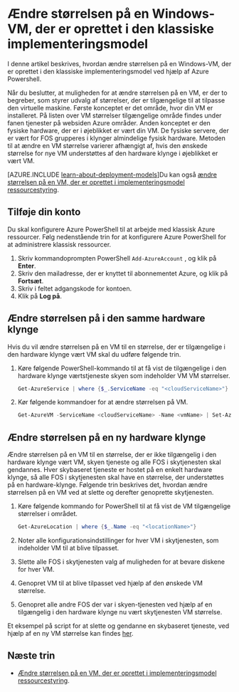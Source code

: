 <properties
    pageTitle="Ændre størrelsen på en klassisk Windows VM | Microsoft Azure"
    description="Ændre størrelsen på en Windows virtuel maskine, der er oprettet i klassisk implementeringsmodel ved hjælp af Azure Powershell."
    services="virtual-machines-windows"
    documentationCenter=""
    authors="Drewm3"
    manager="timlt"
    editor=""
    tags="azure-service-management"/>

<tags
    ms.service="virtual-machines-windows"
    ms.workload="na"
    ms.tgt_pltfrm="vm-windows"
    ms.devlang="na"
    ms.topic="article"
    ms.date="10/19/2016"
    ms.author="drewm"/>


# <a name="resize-a-windows-vm-created-in-the-classic-deployment-model"></a>Ændre størrelsen på en Windows-VM, der er oprettet i den klassiske implementeringsmodel

I denne artikel beskrives, hvordan ændre størrelsen på en Windows-VM, der er oprettet i den klassiske implementeringsmodel ved hjælp af Azure Powershell.

Når du beslutter, at muligheden for at ændre størrelsen på en VM, er der to begreber, som styrer udvalg af størrelser, der er tilgængelige til at tilpasse den virtuelle maskine. Første konceptet er det område, hvor din VM er installeret. På listen over VM størrelser tilgængelige område findes under fanen tjenester på websiden Azure områder. Anden konceptet er den fysiske hardware, der er i øjeblikket er vært din VM. De fysiske servere, der er vært for FOS grupperes i klynger almindelige fysisk hardware. Metoden til at ændre en VM størrelse varierer afhængigt af, hvis den ønskede størrelse for nye VM understøttes af den hardware klynge i øjeblikket er vært VM.

[AZURE.INCLUDE [learn-about-deployment-models](../../includes/learn-about-deployment-models-classic-include.md)]Du kan også [ændre størrelsen på en VM, der er oprettet i implementeringsmodel ressourcestyring](virtual-machines-windows-resize-vm.md).


## <a name="add-your-account"></a>Tilføje din konto

Du skal konfigurere Azure PowerShell til at arbejde med klassisk Azure ressourcer. Følg nedenstående trin for at konfigurere Azure PowerShell for at administrere klassisk ressourcer.

1. Skriv kommandoprompten PowerShell `Add-AzureAccount` , og klik på **Enter**. 
2. Skriv den mailadresse, der er knyttet til abonnementet Azure, og klik på **Fortsæt**. 
3. Skriv i feltet adgangskode for kontoen. 
4. Klik på **Log på**. 


## <a name="resize-in-the-same-hardware-cluster"></a>Ændre størrelsen på i den samme hardware klynge

Hvis du vil ændre størrelsen på en VM til en størrelse, der er tilgængelige i den hardware klynge vært VM skal du udføre følgende trin.

1. Køre følgende PowerShell-kommando til at få vist de tilgængelige i den hardware klynge værtstjeneste skyen som indeholder VM VM størrelser.

    ```powershell
    Get-AzureService | where {$_.ServiceName -eq "<cloudServiceName>"}
    ```

2. Kør følgende kommandoer for at ændre størrelsen på VM.

    ```powershell
    Get-AzureVM -ServiceName <cloudServiceName> -Name <vmName> | Set-AzureVMSize -InstanceSize <newVMSize> | Update-AzureVM
    ```

## <a name="resize-on-a-new-hardware-cluster"></a>Ændre størrelsen på en ny hardware klynge

Ændre størrelsen på en VM til en størrelse, der er ikke tilgængelig i den hardware klynge vært VM, skyen tjeneste og alle FOS i skytjenesten skal gendannes. Hver skybaseret tjeneste er hostet på en enkelt hardware klynge, så alle FOS i skytjenesten skal have en størrelse, der understøttes på en hardware-klynge. Følgende trin beskrives det, hvordan ændre størrelsen på en VM ved at slette og derefter genoprette skytjenesten.

1. Køre følgende kommando for PowerShell til at få vist de VM tilgængelige størrelser i området. 

    ```powershell
    Get-AzureLocation | where {$_.Name -eq "<locationName>"}
    ```

2. Noter alle konfigurationsindstillinger for hver VM i skytjenesten, som indeholder VM til at blive tilpasset. 
3. Slette alle FOS i skytjenesten valg af muligheden for at bevare diskene for hver VM.
4. Genopret VM til at blive tilpasset ved hjælp af den ønskede VM størrelse.
5. Genopret alle andre FOS der var i skyen-tjenesten ved hjælp af en tilgængelig i den hardware klynge nu vært skytjenesten VM størrelse.

Et eksempel på script for at slette og gendanne en skybaseret tjeneste, ved hjælp af en ny VM størrelse kan findes [her](https://github.com/Azure/azure-vm-scripts). 


## <a name="next-steps"></a>Næste trin

- [Ændre størrelsen på en VM, der er oprettet i implementeringsmodel ressourcestyring](virtual-machines-windows-resize-vm.md).